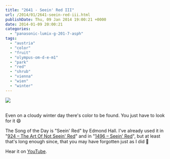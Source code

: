 ```yaml
---
title: "2641 - Seein' Red III"
url: /2014/01/2641-seein-red-iii.html
publishDate: Thu, 09 Jan 2014 19:00:21 +0000
date: 2014-01-09 20:00:21
categories: 
  - "panasonic-lumix-g-201-7-asph"
tags: 
  - "austria"
  - "color"
  - "fruit"
  - "olympus-om-d-e-m1"
  - "park"
  - "red"
  - "shrub"
  - "vienna"
  - "wien"
  - "winter"
---
```

<div class="container">
<div class="center"><a target="_blank" href="https://d25zfm9zpd7gm5.cloudfront.net/1200x1200/2014/20140105_121020_lr.jpg"><img src="https://d25zfm9zpd7gm5.cloudfront.net/0600x0600/2014/20140105_121020_lr.jpg" /></a></div>
</div>
<br />

Even on a cloudy winter day there's color to be found. You just have to look for it 😄

 The Song of the Day is "Seein' Red" by Edmond Hall. I've already used it in "<a href="/2009/04/924-art-of-not-seein-red.html" target="_blank">924 – The Art Of Not Seein' Red</a>" and in "<a href="/2010/11/1496-seein-red.html" target="_blank">1496 – Seein' Red</a>", but at least that's long enough since, that you may have forgotten just as I did 🙂 

Hear it on <a href="http://www.youtube.com/watch?v=JmIvTwK5nP0" target="_blank">YouTube</a>.
